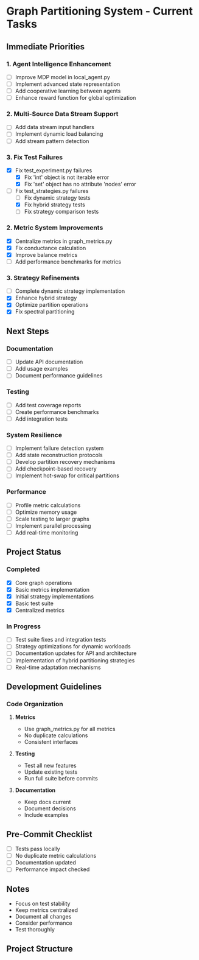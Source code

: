 # Graph Partitioning System - Current Tasks

## Immediate Priorities

### 1. Agent Intelligence Enhancement
- [ ] Improve MDP model in local_agent.py
- [ ] Implement advanced state representation
- [ ] Add cooperative learning between agents
- [ ] Enhance reward function for global optimization

### 2. Multi-Source Data Stream Support
- [ ] Add data stream input handlers
- [ ] Implement dynamic load balancing
- [ ] Add stream pattern detection

### 3. Fix Test Failures
- [x] Fix test_experiment.py failures
  - [x] Fix 'int' object is not iterable error
  - [x] Fix 'set' object has no attribute 'nodes' error
- [ ] Fix test_strategies.py failures
  - [ ] Fix dynamic strategy tests
  - [x] Fix hybrid strategy tests
  - [ ] Fix strategy comparison tests

### 2. Metric System Improvements
- [x] Centralize metrics in graph_metrics.py
- [x] Fix conductance calculation
- [x] Improve balance metrics
- [ ] Add performance benchmarks for metrics

### 3. Strategy Refinements
- [ ] Complete dynamic strategy implementation
- [x] Enhance hybrid strategy
- [x] Optimize partition operations
- [x] Fix spectral partitioning

## Next Steps

### Documentation
- [ ] Update API documentation
- [ ] Add usage examples
- [ ] Document performance guidelines

### Testing
- [ ] Add test coverage reports
- [ ] Create performance benchmarks
- [ ] Add integration tests

### System Resilience
- [ ] Implement failure detection system
- [ ] Add state reconstruction protocols
- [ ] Develop partition recovery mechanisms
- [ ] Add checkpoint-based recovery
- [ ] Implement hot-swap for critical partitions

### Performance
- [ ] Profile metric calculations
- [ ] Optimize memory usage
- [ ] Scale testing to larger graphs
- [ ] Implement parallel processing
- [ ] Add real-time monitoring

## Project Status

### Completed
- [x] Core graph operations
- [x] Basic metrics implementation
- [x] Initial strategy implementations
- [x] Basic test suite
- [x] Centralized metrics

### In Progress
- [ ] Test suite fixes and integration tests
- [ ] Strategy optimizations for dynamic workloads
- [ ] Documentation updates for API and architecture
- [ ] Implementation of hybrid partitioning strategies
- [ ] Real-time adaptation mechanisms

## Development Guidelines

### Code Organization
1. **Metrics**
   - Use graph_metrics.py for all metrics
   - No duplicate calculations
   - Consistent interfaces

2. **Testing**
   - Test all new features
   - Update existing tests
   - Run full suite before commits

3. **Documentation**
   - Keep docs current
   - Document decisions
   - Include examples

## Pre-Commit Checklist

- [ ] Tests pass locally
- [ ] No duplicate metric calculations
- [ ] Documentation updated
- [ ] Performance impact checked

## Notes

- Focus on test stability
- Keep metrics centralized
- Document all changes
- Consider performance
- Test thoroughly

## Project Structure 
